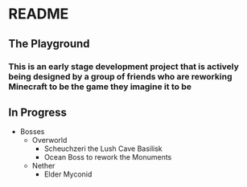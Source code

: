 # README
## The Playground
### This is an early stage development project that is actively being designed by a group of friends who are reworking Minecraft to be the game they imagine it to be

## In Progress
- Bosses
  - Overworld
    - Scheuchzeri the Lush Cave Basilisk
    - Ocean Boss to rework the Monuments
  - Nether
    - Elder Myconid